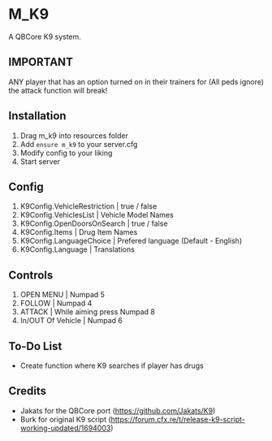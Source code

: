 # M_K9
A QBCore K9 system.

## IMPORTANT
ANY player that has an option turned on in their trainers for (All peds ignore) the attack function will break!

## Installation
1. Drag m_k9 into resources folder
2. Add `ensure m_k9` to your server.cfg
3. Modify config to your liking
4. Start server

## Config
1. K9Config.VehicleRestriction  | true / false
2. K9Config.VehiclesList        | Vehicle Model Names
3. K9Config.OpenDoorsOnSearch   | true / false
4. K9Config.Items               | Drug Item Names
5. K9Config.LanguageChoice      | Prefered language (Default - English)
6. K9Config.Language            | Translations

## Controls
1. OPEN MENU            | Numpad 5
2. FOLLOW               | Numpad 4
3. ATTACK               | While aiming press Numpad 8
4. In/OUT Of Vehicle    | Numpad 6

## To-Do List
* Create function where K9 searches if player has drugs

## Credits
* Jakats for the QBCore port (https://github.com/Jakats/K9)
* Burk for original K9 script (https://forum.cfx.re/t/release-k9-script-working-updated/1694003)

